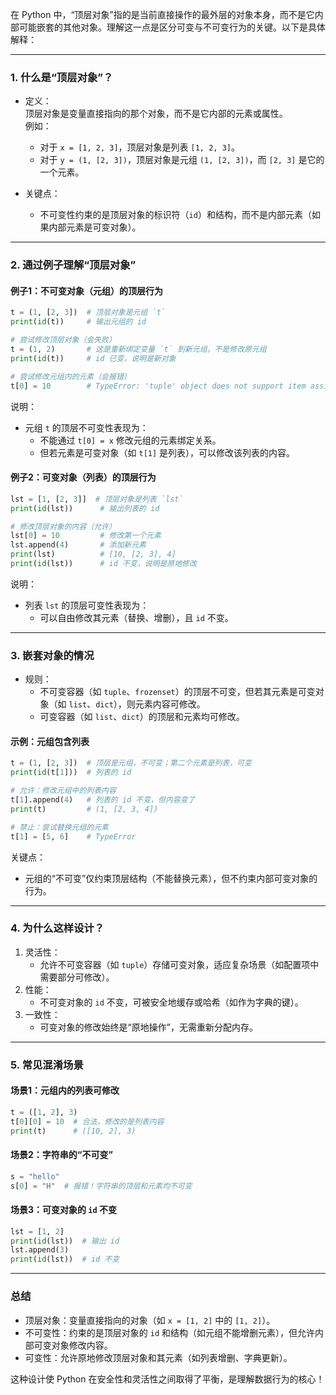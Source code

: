 在 Python 中，“顶层对象”指的是当前直接操作的最外层的对象本身，而不是它内部可能嵌套的其他对象。理解这一点是区分可变与不可变行为的关键。以下是具体解释：

---

### 1. 什么是“顶层对象”？
- 定义：  
  顶层对象是变量直接指向的那个对象，而不是它内部的元素或属性。  
  例如：  
  - 对于 `x = [1, 2, 3]`，顶层对象是列表 `[1, 2, 3]`。  
  - 对于 `y = (1, [2, 3])`，顶层对象是元组 `(1, [2, 3])`，而 `[2, 3]` 是它的一个元素。

- 关键点：  
  - 不可变性约束的是顶层对象的标识符（`id`）和结构，而不是内部元素（如果内部元素是可变对象）。

---

### 2. 通过例子理解“顶层对象”
#### 例子1：不可变对象（元组）的顶层行为
```python
t = (1, [2, 3])  # 顶层对象是元组 `t`
print(id(t))     # 输出元组的 id

# 尝试修改顶层对象（会失败）
t = (1, 2)       # 这是重新绑定变量 `t` 到新元组，不是修改原元组
print(id(t))     # id 已变，说明是新对象

# 尝试修改元组内的元素（会报错）
t[0] = 10        # TypeError: 'tuple' object does not support item assignment
```
说明：  
- 元组 `t` 的顶层不可变性表现为：  
  - 不能通过 `t[0] = x` 修改元组的元素绑定关系。  
  - 但若元素是可变对象（如 `t[1]` 是列表），可以修改该列表的内容。

#### 例子2：可变对象（列表）的顶层行为
```python
lst = [1, [2, 3]]  # 顶层对象是列表 `lst`
print(id(lst))      # 输出列表的 id

# 修改顶层对象的内容（允许）
lst[0] = 10         # 修改第一个元素
lst.append(4)       # 添加新元素
print(lst)          # [10, [2, 3], 4]
print(id(lst))      # id 不变，说明是原地修改
```
说明：  
- 列表 `lst` 的顶层可变性表现为：  
  - 可以自由修改其元素（替换、增删），且 `id` 不变。

---

### 3. 嵌套对象的情况
- 规则：  
  - 不可变容器（如 `tuple`、`frozenset`）的顶层不可变，但若其元素是可变对象（如 `list`、`dict`），则元素内容可修改。  
  - 可变容器（如 `list`、`dict`）的顶层和元素均可修改。

#### 示例：元组包含列表
```python
t = (1, [2, 3])  # 顶层是元组，不可变；第二个元素是列表，可变
print(id(t[1]))  # 列表的 id

# 允许：修改元组中的列表内容
t[1].append(4)   # 列表的 id 不变，但内容变了
print(t)         # (1, [2, 3, 4])

# 禁止：尝试替换元组的元素
t[1] = [5, 6]    # TypeError
```
关键点：  
- 元组的“不可变”仅约束顶层结构（不能替换元素），但不约束内部可变对象的行为。

---

### 4. 为什么这样设计？
1. 灵活性：  
   - 允许不可变容器（如 `tuple`）存储可变对象，适应复杂场景（如配置项中需要部分可修改）。  
1. 性能：  
   - 不可变对象的 `id` 不变，可被安全地缓存或哈希（如作为字典的键）。  
1. 一致性：  
   - 可变对象的修改始终是“原地操作”，无需重新分配内存。

---

### 5. 常见混淆场景
#### 场景1：元组内的列表可修改
```python
t = ([1, 2], 3)
t[0][0] = 10  # 合法，修改的是列表内容
print(t)      # ([10, 2], 3)
```

#### 场景2：字符串的“不可变”
```python
s = "hello"
s[0] = "H"  # 报错！字符串的顶层和元素均不可变
```

#### 场景3：可变对象的 `id` 不变
```python
lst = [1, 2]
print(id(lst))  # 输出 id
lst.append(3)
print(id(lst))  # id 不变
```

---

### 总结
- 顶层对象：变量直接指向的对象（如 `x = [1, 2]` 中的 `[1, 2]`）。  
- 不可变性：约束的是顶层对象的 `id` 和结构（如元组不能增删元素），但允许内部可变对象修改内容。  
- 可变性：允许原地修改顶层对象和其元素（如列表增删、字典更新）。  

这种设计使 Python 在安全性和灵活性之间取得了平衡，是理解数据行为的核心！